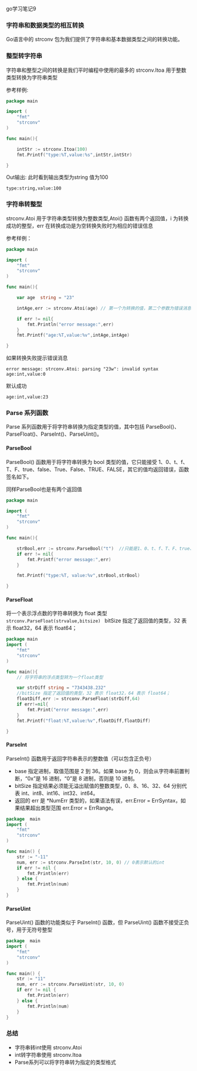 go学习笔记9

### 字符串和数据类型的相互转换
Go语言中的 strconv 包为我们提供了字符串和基本数据类型之间的转换功能。

### 整型转字符串
字符串和整型之间的转换是我们平时编程中使用的最多的
strconv.Itoa 用于整数类型转换为字符串类型

参考样例:

```go
package main

import (
	"fmt"
	"strconv"
)

func main(){

	intStr := strconv.Itoa(100)
	fmt.Printf("type:%T,value:%s",intStr,intStr)

}

```

Out输出:
此时看到输出类型为string 值为100
```text
type:string,value:100
```

### 字符串转整型
strconv.Atoi 用于字符串类型转换为整数类型,Atoi() 函数有两个返回值，i 为转换成功的整型，err 在转换成功是为空转换失败时为相应的错误信息

参考样例：
```go
package main

import (
	"fmt"
	"strconv"
)

func main(){

	var age  string = "23"

	intAge,err := strconv.Atoi(age) // 第一个为转换的值，第二个参数为错误消息

	if err != nil{
		fmt.Println("error message:",err)
	}
	fmt.Printf("age:%T,value:%v",intAge,intAge)

}

```

如果转换失败提示错误消息

```text
error message: strconv.Atoi: parsing "23w": invalid syntax
age:int,value:0

```

默认成功

```text
age:int,value:23

```

### Parse 系列函数

Parse 系列函数用于将字符串转换为指定类型的值，其中包括 ParseBool()、ParseFloat()、ParseInt()、ParseUint()。


#### ParseBool

ParseBool() 函数用于将字符串转换为 bool 类型的值，它只能接受 1、0、t、f、T、F、true、false、True、False、TRUE、FALSE，其它的值均返回错误，函数签名如下。

同样ParseBool也是有两个返回值

```go
package main

import (
	"fmt"
	"strconv"
)

func main(){

	strBool,err := strconv.ParseBool("t")  //只能是1、0、t、f、T、F、true、false、True、False、TRUE、FALSE
	if err != nil{
		fmt.Printf("error message:",err)
	}

	fmt.Printf("type:%T, value:%v",strBool,strBool)

}
```

#### ParseFloat

将一个表示浮点数的字符串转换为 float 类型
 ``strconv.ParseFloat(strvalue,bitsize) ``
bitSize 指定了返回值的类型，32 表示 float32，64 表示 float64；

```go
package main
import (
	"fmt"
	"strconv"
)

func main(){
	// 将字符串的浮点类型转为一个float类型

	var strDiff string = "7343438.232"
	//bitSize 指定了返回值的类型，32 表示 float32，64 表示 float64；
	floatDiff,err := strconv.ParseFloat(strDiff,64)
	if err!=nil{
		fmt.Print("error message:",err)
	}
	fmt.Printf("float:%T,value:%v",floatDiff,floatDiff)

}
```

#### ParseInt

ParseInt() 函数用于返回字符串表示的整数值（可以包含正负号）

- base 指定进制，取值范围是 2 到 36。如果 base 为 0，则会从字符串前置判断，“0x”是 16 进制，“0”是 8 进制，否则是 10 进制。
- bitSize 指定结果必须能无溢出赋值的整数类型，0、8、16、32、64 分别代表 int、int8、int16、int32、int64。
- 返回的 err 是 *NumErr 类型的，如果语法有误，err.Error = ErrSyntax，如果结果超出类型范围 err.Error = ErrRange。

```go
package  main
import (
	"fmt"
	"strconv"
)

func main() {
    str := "-11"
    num, err := strconv.ParseInt(str, 10, 0) // 0表示默认的int 
    if err != nil {
        fmt.Println(err)
    } else {
        fmt.Println(num)
    }
}
```



#### ParseUint

ParseUint() 函数的功能类似于 ParseInt() 函数，但 ParseUint() 函数不接受正负号，用于无符号整型

```go
package  main
import (
	"fmt"
	"strconv"
)

func main() {
    str := "11"
    num, err := strconv.ParseUint(str, 10, 0)
    if err != nil {
        fmt.Println(err)
    } else {
        fmt.Println(num)
    }
}
```


### 总结

- 字符串转int使用 strconv.Atoi
- int转字符串使用 strconv.Itoa
- Parse系列可以将字符串转为指定的类型格式







